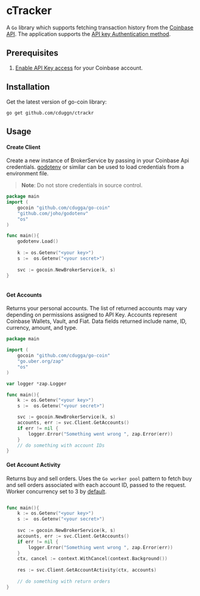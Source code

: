 # cTracker

A `Go` library which supports fetching transaction history from the [Coinbase API](https://developers.coinbase.com/). The application supports the [API key Authentication method](https://developers.coinbase.com/docs/wallet/api-key-authentication).

## Prerequisites

1.  [Enable API Key access](https://www.coinbase.com/settings/api) for your Coinbase account. 

## Installation

Get the latest version of go-coin library:
```
go get github.com/cduggn/ctrackr
```

## Usage

#### Create Client 

Create a new instance of BrokerService by passing in your Coinbase Api credentials. [godotenv](https://github.com/joho/godotenv) or similar can be used to load credentials from a environment file.

>**Note**: Do not store credentials in source control. 

```Go
package main
import (
	gocoin "github.com/cdugga/go-coin"
	"github.com/joho/godotenv"
	"os"
)

func main(){
	godotenv.Load()
	
	k := os.Getenv("<your key>")
    s :=  os.Getenv("<your secret>")
    
    svc := gocoin.NewBrokerService(k, s)
}
 
```

#### Get Accounts

Returns your personal accounts. The list of returned accounts may vary depending on permissions assigned to API Key. Accounts represent Coinbase Wallets, Vault, and Fiat. Data fields returned include name, ID, currency, amount, and type.

```Go
package main

import (
	gocoin "github.com/cdugga/go-coin"
	"go.uber.org/zap"
	"os"
)

var logger *zap.Logger

func main(){
	k := os.Getenv("<your key>")
	s :=  os.Getenv("<your secret>")

	svc := gocoin.NewBrokerService(k, s)
    accounts, err := svc.Client.GetAccounts()
    if err != nil {
        logger.Error("Something went wrong ", zap.Error(err))
    }
	// do something with account IDs
}
```
#### Get Account Activity

Returns buy and sell orders. Uses the `Go worker pool` pattern to fetch buy and sell orders associated with each account ID, passed to the request. Worker concurrency set to 3 by [default](https://github.com/cdugga/go-coin/blob/main/brokerService.go#L15). 

```Go

func main(){
    k := os.Getenv("<your key>")
    s :=  os.Getenv("<your secret>")
    
    svc := gocoin.NewBrokerService(k, s)
    accounts, err := svc.Client.GetAccounts()
    if err != nil {
        logger.Error("Something went wrong ", zap.Error(err))
    }
    ctx, cancel := context.WithCancel(context.Background())
    
    res := svc.Client.GetAccountActivity(ctx, accounts)
	
	// do something with return orders
}
```